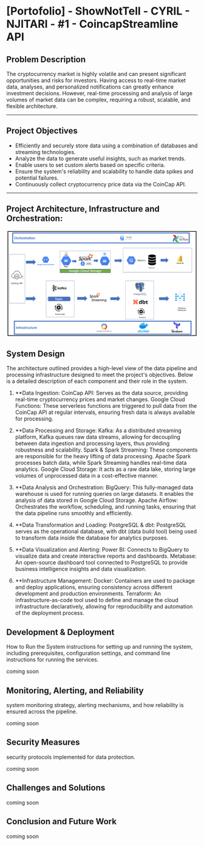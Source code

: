 # [Portofolio] - ShowNotTell - CYRIL - NJITARI - #1 - CoincapStreamline API

## Problem Description
The cryptocurrency market is highly volatile and can present significant opportunities and risks for investors. Having access to real-time market data, analyses, and personalized notifications can greatly enhance investment decisions. However, real-time processing and analysis of large volumes of market data can be complex, requiring a robust, scalable, and flexible architecture.

-------------------

## Project Objectives
- Efficiently and securely store data using a combination of databases and streaming technologies.
- Analyze the data to generate useful insights, such as market trends.
- Enable users to set custom alerts based on specific criteria. 
- Ensure the system's reliability and scalability to handle data spikes and potential failures.
- Continuously collect cryptocurrency price data via the CoinCap API.
-------------------
## Project Architecture, Infrastructure and Orchestration:
![img_2.png](assets/images/img_2.png)

## System Design
The architecture outlined provides a high-level view of the data pipeline and processing infrastructure designed to meet the project's objectives. Below is a detailed description of each component and their role in the system.

1. **Data Ingestion:
CoinCap API: Serves as the data source, providing real-time cryptocurrency prices and market changes.
Google Cloud Functions: These serverless functions are triggered to pull data from the CoinCap API at regular intervals, ensuring fresh data is always available for processing.

2. **Data Processing and Storage:
Kafka: As a distributed streaming platform, Kafka queues raw data streams, allowing for decoupling between data ingestion and processing layers, thus providing robustness and scalability.
Spark & Spark Streaming: These components are responsible for the heavy lifting of data processing. Apache Spark processes batch data, while Spark Streaming handles real-time data analytics.
Google Cloud Storage: It acts as a raw data lake, storing large volumes of unprocessed data in a cost-effective manner.

3. **Data Analysis and Orchestration:
BigQuery: This fully-managed data warehouse is used for running queries on large datasets. It enables the analysis of data stored in Google Cloud Storage.
Apache Airflow: Orchestrates the workflow, scheduling, and running tasks, ensuring that the data pipeline runs smoothly and efficiently.

4. **Data Transformation and Loading:
PostgreSQL & dbt: PostgreSQL serves as the operational database, with dbt (data build tool) being used to transform data inside the database for analytics purposes.

5. **Data Visualization and Alerting:
Power BI: Connects to BigQuery to visualize data and create interactive reports and dashboards.
Metabase: An open-source dashboard tool connected to PostgreSQL to provide business intelligence insights and data visualization.

6. **Infrastructure Management:
Docker: Containers are used to package and deploy applications, ensuring consistency across different development and production environments.
Terraform: An infrastructure-as-code tool used to define and manage the cloud infrastructure declaratively, allowing for reproducibility and automation of the deployment process.

## Development & Deployment

How to Run the System
instructions for setting up and running the system, including prerequisites, configuration settings, and command line instructions for running the services.

coming soon

## Monitoring, Alerting, and Reliability
system monitoring strategy, alerting mechanisms, and how reliability is ensured across the pipeline.


coming soon

## Security Measures
security protocols implemented for data protection.


coming soon


## Challenges and Solutions
coming soon 

## Conclusion and Future Work
coming soon



